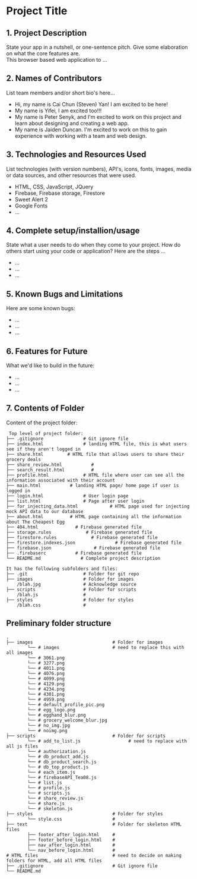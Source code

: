 # Project Title

## 1. Project Description
State your app in a nutshell, or one-sentence pitch. Give some elaboration on what the core features are.  
This browser based web application to ... 

## 2. Names of Contributors
List team members and/or short bio's here... 
* Hi, my name is Cai Chun (Steven) Yan! I am excited to be here!
* My name is Yifei, I am excited too!!!
* My name is Peter Senyk, and I'm excited to work on this project and learn about designing and creating a web app. 
* My name is Jaiden Duncan. I'm excited to work on this to gain experience with working with a team and web design.
	
## 3. Technologies and Resources Used
List technologies (with version numbers), API's, icons, fonts, images, media or data sources, and other resources that were used.
* HTML, CSS, JavaScript, JQuery
* Firebase, Firebase storage, Firestore
* Sweet Alert 2
* Google Fonts
* ...

## 4. Complete setup/installion/usage
State what a user needs to do when they come to your project.  How do others start using your code or application?
Here are the steps ...
* ...
* ...
* ...

## 5. Known Bugs and Limitations
Here are some known bugs:
* ...
* ...
* ...

## 6. Features for Future
What we'd like to build in the future:
* ...
* ...
* ...
	
## 7. Contents of Folder
Content of the project folder:

```
 Top level of project folder: 
├── .gitignore               # Git ignore file
├── index.html               # landing HTML file, this is what users see if they aren't logged in
├── share.html         # HTML file that allows users to share their grocery deals
├── share_review.html           #            
├── search_result.html          # 
├── profile.html             # HTML file where user can see all the information associated with their account
├── main.html           # landing HTML page/ home page if user is logged in
├── login.html               # User login page
├── list.html                # Page after user login   
├── for_injecting_data.html            # HTML page used for injecting mock API data to our database
├── about.html          # HTML page containing all the information about The Cheapest Egg
├── 404.html              # Firebase generated file
├── storage.rules             # Firebase generated file
├── firestore.rules             # Firebase generated file
├── firestore.indexes.json               # Firebase generated file
├── firebase.json                # Firebase generated file
├── .firebaserc           # Firebase generated file
└── README.md               # Complete project description

It has the following subfolders and files:
├── .git                     # Folder for git repo
├── images                   # Folder for images
    /blah.jpg                # Acknowledge source
├── scripts                  # Folder for scripts
    /blah.js                 # 
├── styles                   # Folder for styles
    /blah.css                # 
```
## Preliminary folder structure
```
.
├── images                              # Folder for images
        └── # images                    # need to replace this with all images
        └── # 3061.png
        └── # 3277.png
        └── # 4011.png
        └── # 4076.png
        └── # 4099.png
        └── # 4129.png
        └── # 4234.png
        └── # 4301.png
        └── # 4959.png
        └── # default_profile_pic.png
        └── # egg_logo.png
        └── # egghand_blur.png
        └── # grocery_welcome_blur.jpg
        └── # no_img.jpg
        └── # noimg.png
├── scripts                             # Folder for scripts
        └── # add_to_list.js                  # need to replace with all js files
        └── # authorization.js  
        └── # db_product_add.js  
        └── # db_product_search.js  
        └── # db_top_product.js  
        └── # each_item.js
        └── # firebaseAPI_Tea08.js  
        └── # list.js  
        └── # profile.js
        └── # scripts.js
        └── # share_review.js
        └── # share.js
        └── # skeleton.js
├── styles                              # Folder for styles
        └── style.css                   # 
├── text                                # Folder for skeleton HTML files
        ├── footer_after_login.html     #
        ├── footer_before_login.html    #
        ├── nav_after_login.html        #
        └── nav_before_login.html       #
# HTML files                            # need to decide on making folders for HTML, add all HTML files
├── .gitignore                          # Git ignore file
└── README.md

```


